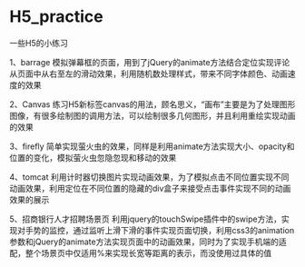 # H5_practice
一些H5的小练习

1、barrage 模拟弹幕框的页面，用到了jQuery的animate方法结合定位实现评论从页面中从右至左的滑动效果，利用随机数处理样式，带来不同字体颜色、动画速度的效果

2、Canvas 练习H5新标签canvas的用法，顾名思义，“画布”主要是为了处理图形图像，有很多绘制图的调用方法，可以绘制很多几何图形，并且利用重绘实现动画的效果

3、firefly 简单实现萤火虫的效果，同样是利用animate方法实现大小、opacity和位置的变化，模拟萤火虫忽隐忽现和移动的效果

4、tomcat 利用计时器切换图片实现动画效果，为了模拟点击不同位置实现不同动画效果，利用定位在不同位置的隐藏的div盒子来接受点击事件实现不同的动画效果的展示


5、招商银行人才招聘场景页 利用jquery的touchSwipe插件中的swipe方法，实现对手势的监控，通过监听上滑下滑的事件实现页面切换，利用css3的animation参数和jQuery的animate方法实现页面中的动画效果，同时为了实现手机端的适配，整个场景页中仅适用%来实现长宽等距离的表示，而没使用过具体的值


